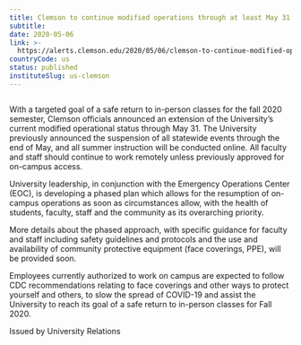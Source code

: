 ```yaml
---
title: Clemson to continue modified operations through at least May 31 in preparation for in-person fall classes – CU Safe Alerts
subtitle: 
date: 2020-05-06
link: >-
  https://alerts.clemson.edu/2020/05/06/clemson-to-continue-modified-operations-through-at-least-may-31-in-preparation-for-in-person-fall-classes/
countryCode: us
status: published
instituteSlug: us-clemson
---
```

![]()

With a targeted goal of a safe return to in-person classes for the fall 2020 semester, Clemson officials announced an extension of the University’s current modified operational status through May 31. The University previously announced the suspension of all statewide events through the end of May, and all summer instruction will be conducted online. All faculty and staff should continue to work remotely unless previously approved for on-campus access.

University leadership, in conjunction with the Emergency Operations Center (EOC), is developing a phased plan which allows for the resumption of on-campus operations as soon as circumstances allow, with the health of students, faculty, staff and the community as its overarching priority.

More details about the phased approach, with specific guidance for faculty and staff including safety guidelines and protocols and the use and availability of community protective equipment (face coverings, PPE), will be provided soon.

Employees currently authorized to work on campus are expected to follow CDC recommendations relating to face coverings and other ways to protect yourself and others, to slow the spread of COVID-19 and assist the University to reach its goal of a safe return to in-person classes for Fall 2020.

Issued by University Relations